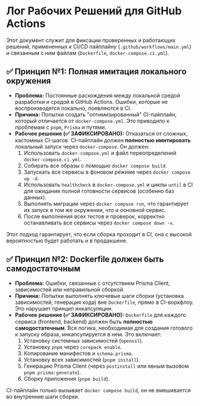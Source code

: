 # Лог Рабочих Решений для GitHub Actions

Этот документ служит для фиксации проверенных и работающих решений, примененных к CI/CD пайплайну (`.github/workflows/main.yml`) и связанным с ним файлам (`Dockerfile`, `docker-compose.ci.yml`).

## ✅ Принцип №1: Полная имитация локального окружения

- **Проблема:** Постоянные расхождения между локальной средой разработки и средой в GitHub Actions. Ошибки, которые не воспроизводятся локально, появляются в CI.
- **Причина:** Попытки создать "оптимизированный" CI-пайплайн, который отличается от `docker-compose.yml`. Это приводило к проблемам с `pnpm`, `Prisma` и путями.
- **Рабочее решение (✅ ЗАФИКСИРОВАНО):** Отказаться от сложных, кастомных CI-шагов. CI-пайплайн должен **полностью имитировать** локальный запуск через `docker-compose`. Он должен:
  1.  Использовать `docker-compose.yml` и файл переопределений `docker-compose.ci.yml`.
  2.  Собирать все образы с помощью `docker compose build`.
  3.  Запускать все сервисы в фоновом режиме через `docker compose up -d`.
  4.  Использовать `healthcheck` в `docker-compose.yml` и циклы `until` в CI для ожидания полной готовности сервисов (особенно баз данных).
  5.  Выполнять миграции через `docker compose run`, что гарантирует их запуск в том же окружении, что и основной сервис.
  6.  После выполнения всех тестов и проверок, корректно останавливать все сервисы через `docker compose down -v`.

Этот подход гарантирует, что если сборка проходит в CI, она с высокой вероятностью будет работать и в продакшене.

## ✅ Принцип №2: Dockerfile должен быть самодостаточным

- **Проблема:** Ошибки, связанные с отсутствием Prisma Client, зависимостей или неправильной сборкой.
- **Причина:** Попытки выполнять ключевые шаги сборки (установка зависимостей, генерация кода) вне `Dockerfile`, прямо в CI-воркфлоу. Это нарушает принцип инкапсуляции.
- **Рабочее решение (✅ ЗАФИКСИРОВАНО):** `Dockerfile` для каждого сервиса (frontend, backend) должен быть **полностью самодостаточным**. Вся логика, необходимая для создания готового к запуску образа, инкапсулируется в нем. Это включает:
  1.  Установку системных зависимостей (`openssl`).
  2.  Установку `pnpm` через `corepack enable`.
  3.  Копирование манифестов и `schema.prisma`.
  4.  Установку всех зависимостей (`pnpm install`).
  5.  Генерацию Prisma Client (через `postinstall` или явным вызовом `pnpm prisma:generate`).
  6.  Сборку приложения (`pnpm build`).

CI-пайплайн только вызывает `docker compose build`, он не вмешивается во внутренние шаги сборки.
